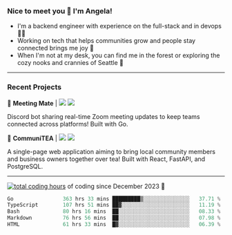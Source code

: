 ### Nice to meet you 👋 I'm Angela!

- I'm a backend engineer with experience on the full-stack and in devops 👩‍💻
- Working on tech that helps communities grow and people stay connected brings me joy 🤝
- When I'm not at my desk, you can find me in the forest or exploring the cozy nooks and crannies of Seattle 🧋

---

### Recent Projects

👾 **Meeting Mate** | [![](https://img.shields.io/badge/Code-violet.svg?style=flat-square)](https://github.com/angelajfisher/meeting-mate) [![](https://img.shields.io/badge/Site-violet.svg?style=flat-square)](https://angelajfisher.com/projects/meeting-mate)

Discord bot sharing real-time Zoom meeting updates to keep teams connected across platforms! Built with Go.

🍵 **CommuniTEA** | [![](https://img.shields.io/badge/Code-green.svg?style=flat-square)](https://gitlab.com/angelajfisher/communiTEA) [![](https://img.shields.io/badge/Demo-green.svg?style=flat-square)](https://angelajfisher.gitlab.io/communiTEA/)

A single-page web application aiming to bring local community members and business owners together over tea!  Built with React, FastAPI, and PostgreSQL.

---

<a href="https://wakatime.com/@018c1e94-8745-411f-aea1-f33be044d952"><img src="https://wakatime.com/badge/user/018c1e94-8745-411f-aea1-f33be044d952.svg?style=flat-square" alt="total coding hours" /></a> of coding since December 2023 🌊<br>
<!--START_SECTION:waka-->

```go
Go                363 hrs 33 mins █████████▒░░░░░░░░░░░░░░░   37.71 %
TypeScript        107 hrs 51 mins ██▓░░░░░░░░░░░░░░░░░░░░░░   11.19 %
Bash              80 hrs 16 mins  ██░░░░░░░░░░░░░░░░░░░░░░░   08.33 %
Markdown          76 hrs 56 mins  ██░░░░░░░░░░░░░░░░░░░░░░░   07.98 %
HTML              61 hrs 33 mins  █▓░░░░░░░░░░░░░░░░░░░░░░░   06.39 %
```

<!--END_SECTION:waka--> 
